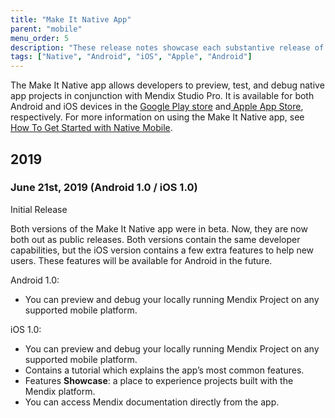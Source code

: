 ```yaml
---
title: "Make It Native App"
parent: "mobile"
menu_order: 5
description: "These release notes showcase each substantive release of the iOS and Android Make It Native app versions."
tags: ["Native", "Android", "iOS", "Apple", "Android"]
---
```


The Make It Native app allows developers to preview, test, and debug native app projects in conjunction with Mendix Studio Pro. It is available for both Android and iOS devices in the [Google Play store](https://play.google.com/store/apps/details?id=com.mendix.developerapp) and[ Apple App Store](https://apps.apple.com/us/app/make-it-native/id1334081181), respectively. For more information on using the Make It Native app, see [How To Get Started with Native Mobile](/howto/mobile/getting-started-with-native-mobile).

## 2019

### June 21st, 2019 (Android 1.0 / iOS 1.0) 

Initial Release

Both versions of the Make It Native app were in beta. Now, they are now both out as public releases. Both versions contain the same developer capabilities, but the iOS version contains a few extra features to help new users. These features will be available for Android in the future.

Android 1.0: 

* You can preview and debug your locally running Mendix Project on any supported mobile platform.

iOS 1.0:

* You can preview and debug your locally running Mendix Project on any supported mobile platform.
* Contains a tutorial which explains the app’s most common features.
* Features **Showcase**: a place to experience projects built with the Mendix platform.
* You can access Mendix documentation directly from the app.
